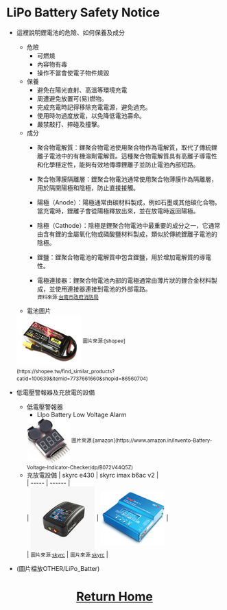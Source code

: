 LiPo Battery Safety Notice
====
- 這裡說明鋰電池的危險、如何保養及成分  
    - 危險
        - 可燃燒  
        - 內容物有毒
        - 操作不當會使電子物件燒毀
    - 保養
        - 避免在陽光直射、高溫等環境充電  
        - 周遭避免放置可(易)燃物。  
        - 完成充電時記得移除充電電源，避免過充。   
        - 使用時勿過度放電，以免降低電池壽命。  
        - 嚴禁敲打、摔碰及撞擊。
    - 成分
        - 聚合物電解質：鋰聚合物電池使用聚合物作為電解質，取代了傳統鋰離子電池中的有機溶劑電解質。這種聚合物電解質具有高離子導電性和化學穩定性，能夠有效地傳導鋰離子並防止電池內部短路。

        - 聚合物薄膜隔離層：鋰聚合物電池通常使用聚合物薄膜作為隔離層，用於隔開陽極和陰極，防止直接接觸。

        - 陽極（Anode）：陽極通常由碳材料製成，例如石墨或其他碳化合物。當充電時，鋰離子會從陽極釋放出來，並在放電時返回陽極。

        - 陰極（Cathode）：陰極是鋰聚合物電池中最重要的成分之一，它通常由含有鋰的金屬氧化物或磷酸鹽材料製成，類似於傳統鋰離子電池的陰極。

        - 鋰鹽：鋰聚合物電池的電解質中包含鋰鹽，用於增加電解質的導電性。

        - 電極連接器：鋰聚合物電池內部的電極通常由薄片狀的鋰合金材料製成，並使用連接器連接到電池的外部電路。  
    <small>資料來源:[台南市政府消防局](https://119.tainan.gov.tw/News_Content.aspx?n=25497&s=7743170) </small>  
    - 電池圖片  
    <img src="./img/lipo_battery.jpg" width = "150" height = "" alt="e430" align=center />  
    <small>圖片來源:[shopee](https://shopee.tw/find_similar_products?catid=100639&itemid=7737661660&shopid=86560704)</small>  
- 低電壓警報器及充放電的設備  
    - 低電壓警報器  
        - LIpo Battery Low Voltage Alarm  
        <img src="./img/low_voltage_alarm.jpg" width = "100" height = "" alt="e430" align=center />  
        <small>圖片來源:[amazon](https://www.amazon.in/Invento-Battery-Voltage-Indicator-Checker/dp/B072V44Q5Z)</small>      
    - 充放電設備
        | skyrc e430 | skyrc imax b6ac v2 |  
        | ----- | ------ |  
        | <img src="./img/e430.jpg" width = "150" height = "" alt="e430" align=center /> | <img src="./img/B6AC2.jpg" width = "150" height = "" alt="e430" align=center /> |  
        | <small>圖片來源:[skyrc](https://www.skyrc.com/cn/Charger/e430_Charger/)</small> | <small>圖片來源:[skyrc](https://www.skyrc.com/cn/iMAX_B6AC_V2_Charger/)</small> |  
          
          
         
- (圖片檔放OTHER/LiPo_Batter)  

  
# <div align="center">[Return Home](../)</div>